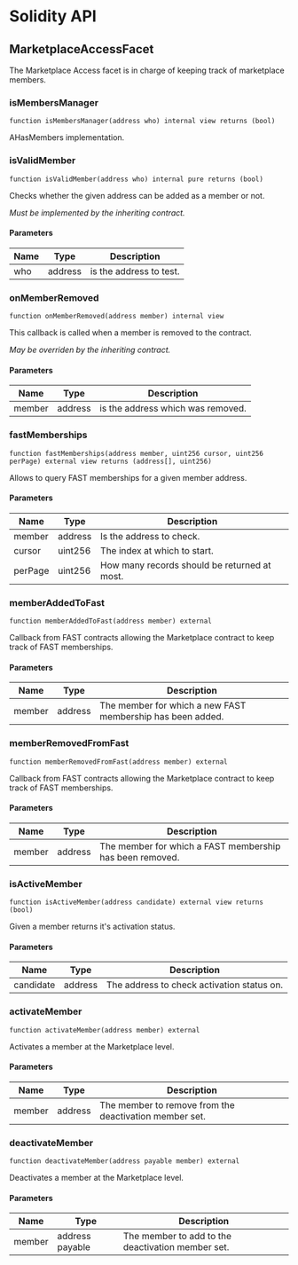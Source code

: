 # Solidity API

## MarketplaceAccessFacet

The Marketplace Access facet is in charge of keeping track of marketplace members.

### isMembersManager

```solidity
function isMembersManager(address who) internal view returns (bool)
```

AHasMembers implementation.

### isValidMember

```solidity
function isValidMember(address who) internal pure returns (bool)
```

Checks whether the given address can be added as a member or not.

_Must be implemented by the inheriting contract._

#### Parameters

| Name | Type | Description |
| ---- | ---- | ----------- |
| who | address | is the address to test. |

### onMemberRemoved

```solidity
function onMemberRemoved(address member) internal view
```

This callback is called when a member is removed to the contract.

_May be overriden by the inheriting contract._

#### Parameters

| Name | Type | Description |
| ---- | ---- | ----------- |
| member | address | is the address which was removed. |

### fastMemberships

```solidity
function fastMemberships(address member, uint256 cursor, uint256 perPage) external view returns (address[], uint256)
```

Allows to query FAST memberships for a given member address.

#### Parameters

| Name | Type | Description |
| ---- | ---- | ----------- |
| member | address | Is the address to check. |
| cursor | uint256 | The index at which to start. |
| perPage | uint256 | How many records should be returned at most. |

### memberAddedToFast

```solidity
function memberAddedToFast(address member) external
```

Callback from FAST contracts allowing the Marketplace contract to keep track of FAST memberships.

#### Parameters

| Name | Type | Description |
| ---- | ---- | ----------- |
| member | address | The member for which a new FAST membership has been added. |

### memberRemovedFromFast

```solidity
function memberRemovedFromFast(address member) external
```

Callback from FAST contracts allowing the Marketplace contract to keep track of FAST memberships.

#### Parameters

| Name | Type | Description |
| ---- | ---- | ----------- |
| member | address | The member for which a FAST membership has been removed. |

### isActiveMember

```solidity
function isActiveMember(address candidate) external view returns (bool)
```

Given a member returns it's activation status.

#### Parameters

| Name | Type | Description |
| ---- | ---- | ----------- |
| candidate | address | The address to check activation status on. |

### activateMember

```solidity
function activateMember(address member) external
```

Activates a member at the Marketplace level.

#### Parameters

| Name | Type | Description |
| ---- | ---- | ----------- |
| member | address | The member to remove from the deactivation member set. |

### deactivateMember

```solidity
function deactivateMember(address payable member) external
```

Deactivates a member at the Marketplace level.

#### Parameters

| Name | Type | Description |
| ---- | ---- | ----------- |
| member | address payable | The member to add to the deactivation member set. |

